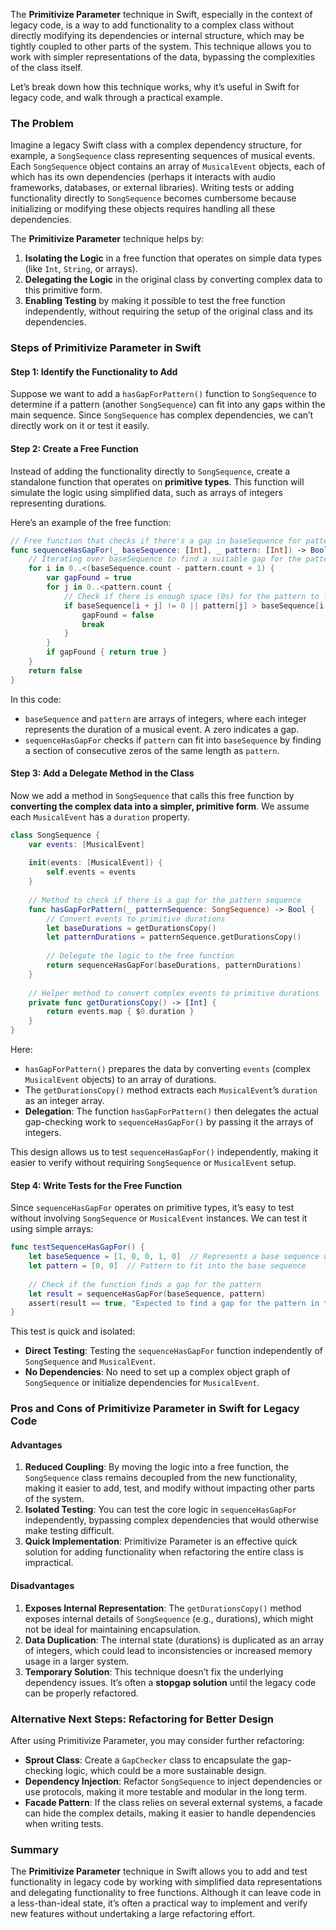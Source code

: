 The **Primitivize Parameter** technique in Swift, especially in the context of legacy code, is a way to add functionality to a complex class without directly modifying its dependencies or internal structure, which may be tightly coupled to other parts of the system. This technique allows you to work with simpler representations of the data, bypassing the complexities of the class itself. 

Let’s break down how this technique works, why it’s useful in Swift for legacy code, and walk through a practical example.

### The Problem

Imagine a legacy Swift class with a complex dependency structure, for example, a `SongSequence` class representing sequences of musical events. Each `SongSequence` object contains an array of `MusicalEvent` objects, each of which has its own dependencies (perhaps it interacts with audio frameworks, databases, or external libraries). Writing tests or adding functionality directly to `SongSequence` becomes cumbersome because initializing or modifying these objects requires handling all these dependencies.

The **Primitivize Parameter** technique helps by:
1. **Isolating the Logic** in a free function that operates on simple data types (like `Int`, `String`, or arrays).
2. **Delegating the Logic** in the original class by converting complex data to this primitive form.
3. **Enabling Testing** by making it possible to test the free function independently, without requiring the setup of the original class and its dependencies.

### Steps of Primitivize Parameter in Swift

#### Step 1: Identify the Functionality to Add

Suppose we want to add a `hasGapForPattern()` function to `SongSequence` to determine if a pattern (another `SongSequence`) can fit into any gaps within the main sequence. Since `SongSequence` has complex dependencies, we can’t directly work on it or test it easily.

#### Step 2: Create a Free Function

Instead of adding the functionality directly to `SongSequence`, create a standalone function that operates on **primitive types**. This function will simulate the logic using simplified data, such as arrays of integers representing durations.

Here’s an example of the free function:

```swift
// Free function that checks if there's a gap in baseSequence for pattern
func sequenceHasGapFor(_ baseSequence: [Int], _ pattern: [Int]) -> Bool {
    // Iterating over baseSequence to find a suitable gap for the pattern
    for i in 0..<(baseSequence.count - pattern.count + 1) {
        var gapFound = true
        for j in 0..<pattern.count {
            // Check if there is enough space (0s) for the pattern to fit
            if baseSequence[i + j] != 0 || pattern[j] > baseSequence[i + j] {
                gapFound = false
                break
            }
        }
        if gapFound { return true }
    }
    return false
}
```

In this code:
- `baseSequence` and `pattern` are arrays of integers, where each integer represents the duration of a musical event. A zero indicates a gap.
- `sequenceHasGapFor` checks if `pattern` can fit into `baseSequence` by finding a section of consecutive zeros of the same length as `pattern`.

#### Step 3: Add a Delegate Method in the Class

Now we add a method in `SongSequence` that calls this free function by **converting the complex data into a simpler, primitive form**. We assume each `MusicalEvent` has a `duration` property.

```swift
class SongSequence {
    var events: [MusicalEvent]
    
    init(events: [MusicalEvent]) {
        self.events = events
    }
    
    // Method to check if there is a gap for the pattern sequence
    func hasGapForPattern(_ patternSequence: SongSequence) -> Bool {
        // Convert events to primitive durations
        let baseDurations = getDurationsCopy()
        let patternDurations = patternSequence.getDurationsCopy()
        
        // Delegate the logic to the free function
        return sequenceHasGapFor(baseDurations, patternDurations)
    }
    
    // Helper method to convert complex events to primitive durations
    private func getDurationsCopy() -> [Int] {
        return events.map { $0.duration }
    }
}
```

Here:
- `hasGapForPattern()` prepares the data by converting `events` (complex `MusicalEvent` objects) to an array of durations.
- The `getDurationsCopy()` method extracts each `MusicalEvent`’s `duration` as an integer array.
- **Delegation**: The function `hasGapForPattern()` then delegates the actual gap-checking work to `sequenceHasGapFor()` by passing it the arrays of integers.

This design allows us to test `sequenceHasGapFor()` independently, making it easier to verify without requiring `SongSequence` or `MusicalEvent` setup.

#### Step 4: Write Tests for the Free Function

Since `sequenceHasGapFor` operates on primitive types, it’s easy to test without involving `SongSequence` or `MusicalEvent` instances. We can test it using simple arrays:

```swift
func testSequenceHasGapFor() {
    let baseSequence = [1, 0, 0, 1, 0]  // Represents a base sequence with gaps
    let pattern = [0, 0]  // Pattern to fit into the base sequence
    
    // Check if the function finds a gap for the pattern
    let result = sequenceHasGapFor(baseSequence, pattern)
    assert(result == true, "Expected to find a gap for the pattern in the base sequence.")
}
```

This test is quick and isolated:
- **Direct Testing**: Testing the `sequenceHasGapFor` function independently of `SongSequence` and `MusicalEvent`.
- **No Dependencies**: No need to set up a complex object graph of `SongSequence` or initialize dependencies for `MusicalEvent`.

### Pros and Cons of Primitivize Parameter in Swift for Legacy Code

#### Advantages

1. **Reduced Coupling**: By moving the logic into a free function, the `SongSequence` class remains decoupled from the new functionality, making it easier to add, test, and modify without impacting other parts of the system.
2. **Isolated Testing**: You can test the core logic in `sequenceHasGapFor` independently, bypassing complex dependencies that would otherwise make testing difficult.
3. **Quick Implementation**: Primitivize Parameter is an effective quick solution for adding functionality when refactoring the entire class is impractical.

#### Disadvantages

1. **Exposes Internal Representation**: The `getDurationsCopy()` method exposes internal details of `SongSequence` (e.g., durations), which might not be ideal for maintaining encapsulation.
2. **Data Duplication**: The internal state (durations) is duplicated as an array of integers, which could lead to inconsistencies or increased memory usage in a larger system.
3. **Temporary Solution**: This technique doesn’t fix the underlying dependency issues. It’s often a **stopgap solution** until the legacy code can be properly refactored.

### Alternative Next Steps: Refactoring for Better Design

After using Primitivize Parameter, you may consider further refactoring:
- **Sprout Class**: Create a `GapChecker` class to encapsulate the gap-checking logic, which could be a more sustainable design. 
- **Dependency Injection**: Refactor `SongSequence` to inject dependencies or use protocols, making it more testable and modular in the long term.
- **Facade Pattern**: If the class relies on several external systems, a facade can hide the complex details, making it easier to handle dependencies when writing tests.

### Summary

The **Primitivize Parameter** technique in Swift allows you to add and test functionality in legacy code by working with simplified data representations and delegating functionality to free functions. Although it can leave code in a less-than-ideal state, it’s often a practical way to implement and verify new features without undertaking a large refactoring effort.
